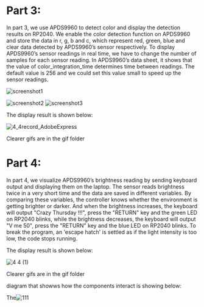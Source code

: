 # Part 3:
In part 3, we use APDS9960 to detect color and display the detection results on RP2040. 
We enable the color detection function on APDS9960 and store the data in r, g, b and c, which represent red, green, blue and clear data detected by APDS9960’s sensor respectively.
To display APDS9960’s sensor readings in real time, we have to change the number of samples for each sensor reading. In APDS9960’s data sheet, it shows that the value of color_integration_time determines time between readings. The default value is 256 and we could set this value small to speed up the sensor readings.


![screenshot1](https://user-images.githubusercontent.com/113371324/191817230-a68f800b-3ca7-4bbf-b15f-7f5a999350a6.png)

![screenshot2](https://user-images.githubusercontent.com/113371324/191817294-d1a07b96-58b6-4834-9639-6d7152f0cb81.png)
![screenshot3](https://user-images.githubusercontent.com/113371324/191817331-54c98fd4-b16e-46f1-842a-02392a846df0.png)

The display result is shown below:

![4_4record_AdobeExpress](https://user-images.githubusercontent.com/113371324/191828183-40272fe2-ccc7-48b0-aeb1-79829e2eb0b7.gif)

Clearer gifs are in the gif folder

# Part 4:
In part 4, we visualize APDS9960’s brightness reading by sending keyboard output and displaying them on the laptop. The sensor reads brightness twice in a very short time and the data are saved in different variables. By comparing these variables, the controller knows whether the environment is getting brighter or darker. And when the brightness increases, the keyboard will output "Crazy Thursday !!!", press the "RETURN" key and the green LED on RP2040 blinks, while the brightness decreases, the keyboard will output "V me 50", press the "RETURN" key and the blue LED on RP2040 blinks. To break the program, an 'escape hatch' is settled as if the light intensity is too low, the code stops running.

The display result is shown below:

![4 4 (1)](https://user-images.githubusercontent.com/113371324/191993379-b513ab70-975d-4c20-a816-60d49bcee2ae.gif)




Clearer gifs are in the gif folder


diagram that showws how the components interact is showing below:

The![111](https://user-images.githubusercontent.com/113371324/191833299-10c01f1e-5b94-4646-b18b-c7938de7c449.jpg)


